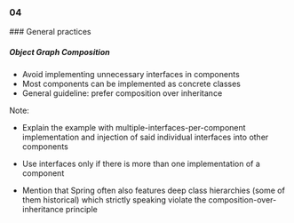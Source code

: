 
<h3 class="chapter-number">04</h3>
### General practices

##### Object Graph Composition

* Avoid implementing unnecessary interfaces in components
* Most components can be implemented as concrete classes
* General guideline: prefer composition over inheritance


Note:

- Explain the example with multiple-interfaces-per-component implementation and
injection of said individual interfaces into other components

- Use interfaces only if there is more than one implementation of a component 

- Mention that Spring often also features deep class hierarchies 
(some of them historical) which strictly speaking violate the 
composition-over-inheritance principle